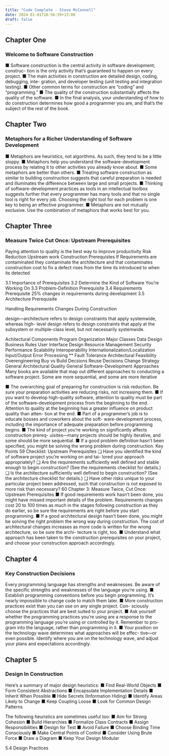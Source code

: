 ```yaml
---
title: "Code Complete - Steve McConnell"
date: 2024-01-01T16:56:59+13:00
draft: false
---
```


## Chapter One
### Welcome to Software Construction

■ Software construction is the central activity in software development; construc- tion is the only activity that’s guaranteed to happen on every project.
■ The main activities in construction are detailed design, coding, debugging, inte- gration, and developer testing (unit testing and integration testing).
■ Other common terms for construction are “coding” and “programming.”
■ The quality of the construction substantially affects the quality of the software.
■ In the final analysis, your understanding of how to do construction determines how good a programmer you are, and that’s the subject of the rest of the book.


## Chapter Two 
### Metaphors for a Richer Understanding of Software Development


■ Metaphors are heuristics, not algorithms. As such, they tend to be a little sloppy.
■ Metaphors help you understand the software-development process by relating it
to other activities you already know about.
■ Some metaphors are better than others.
■ Treating software construction as similar to building construction suggests that careful preparation is needed and illuminates the difference between large and small projects.
■ Thinking of software-development practices as tools in an intellectual toolbox suggests further that every programmer has many tools and that no single tool is right for every job. Choosing the right tool for each problem is one key to being an effective programmer.
■ Metaphors are not mutually exclusive. Use the combination of metaphors that works best for you.

## Chapter Three 
### Measure Twice Cut Once: Upstream Prerequisites
Paying attention to quality is the best way to improve productivity
Risk Reduction 
Upstream work 
Construction Prerequistes
If Requirements are contaminated they contaminate the architecture and that contaminates construction 
cost to fix a defect rises from the time its introduced to when its detected

3.1 Importance of Prerequisites
3.2 Determine the Kind of Software You’re Working On
3.3 Problem-Definition Prerequisite
3.4 Requirements Prerequisite
25% changes in requirements during development 
3.5 Architecture Prerequisite

Handling Requirements Changes During Construction

design—architecture refers to design constraints that apply systemwide, whereas high- level design refers to design constraints that apply at the subsystem or multiple-class level, but not necessarily systemwide.

Achitectural Components 
Program Organization
Major Classes
Data Design 
Business Rules
User Interface Design
Resource Management
Security
Performance 
Scalability
Interoperability
Internationalization/Localization
Input/Output
Error Processing **
Fault Tolerance 
Architectural Feasibility
Overengineering
Buy vs Build Decsions
Reuse Decisions
Change Strategy
General Architectural Quality
General Software-Development Approaches
Many books are available that map out different approaches to conducting a software project. Some are more sequential, and some are more iterative

■ The overarching goal of preparing for construction is risk reduction. Be sure your preparation activities are reducing risks, not increasing them.
■ If you want to develop high-quality software, attention to quality must be part of the software-development process from the beginning to the end. Attention to quality at the beginning has a greater influence on product quality than atten- tion at the end.
■ Part of a programmer’s job is to educate bosses and coworkers about the soft- ware-development process, including the importance of adequate preparation before programming begins.
■ The kind of project you’re working on significantly affects construction prereq- uisites—many projects should be highly iterative, and some should be more sequential.
■ If a good problem definition hasn’t been specified, you might be solving the wrong problem during construction.
Key Points 59
Checklist: Upstream Prerequisites
❑ Have you identified the kind of software project you’re working on and tai- lored your approach appropriately?
❑ Are the requirements sufficiently well defined and stable enough to begin construction? (See the requirements checklist for details.)
❑ Is the architecture sufficiently well defined to begin construction? (See the architecture checklist for details.)
❑ Have other risks unique to your particular project been addressed, such that construction is not exposed to more risk than necessary?
60 Chapter 3: Measure Twice, Cut Once: Upstream Prerequisites
■ If good requirements work hasn’t been done, you might have missed important details of the problem. Requirements changes cost 20 to 100 times as much in the stages following construction as they do earlier, so be sure the requirements are right before you start programming.
■ If a good architectural design hasn’t been done, you might be solving the right problem the wrong way during construction. The cost of architectural changes increases as more code is written for the wrong architecture, so be sure the archi- tecture is right, too.
■ Understand what approach has been taken to the construction prerequisites on your project, and choose your construction approach accordingly.

## Chapter 4
### Key Construction Decisions
Every programming language has strengths and weaknesses. Be aware of the specific strengths and weaknesses of the language you’re using.
■ Establish programming conventions before you begin programming. It’s nearly impossible to change code to match them later.
■ More construction practices exist than you can use on any single project. Con- sciously choose the practices that are best suited to your project.
■ Ask yourself whether the programming practices you’re using are a response to the programming language you’re using or controlled by it. Remember to pro- gram into the language, rather than programming in it.
■ Your position on the technology wave determines what approaches will be effec- tive—or even possible. Identify where you are on the technology wave, and adjust your plans and expectations accordingly.


## Chapter 5
### Design In Construction 

Here’s a summary of major design heuristics:
■ Find Real-World Objects
■ Form Consistent Abstractions
■ Encapsulate Implementation Details ■ Inherit When Possible
■ Hide Secrets (Information Hiding) ■ Identify Areas Likely to Change
■ Keep Coupling Loose
■ Look for Common Design Patterns

The following heuristics are sometimes useful too:
■ Aim for Strong Cohesion
■ Build Hierarchies
■ Formalize Class Contracts
■ Assign Responsibilities
■ Design for Test
■ Avoid Failure
■ Choose Binding Time Consciously
■ Make Central Points of Control
■ Consider Using Brute Force
■ Draw a Diagram
■ Keep Your Design Modular

5.4 Design Practices

